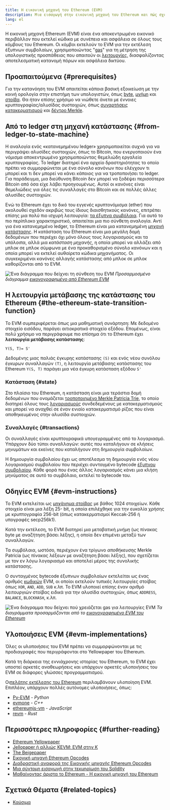 ```yaml
---
title: Η εικονική μηχανή του Ethereum (EVM)
description: Μια εισαγωγή στην εικονική μηχανή του Ethereum και πώς σχετίζεται με την κατάσταση, τις συναλλαγές και τα έξυπνα συμβόλαια.
lang: el
---
```


Η εικονική μηχανή Ethereum (EVM) είναι ένα αποκεντρωμένο εικονικό περιβάλλον που εκτελεί κώδικα με συνέπεια και ασφάλεια σε όλους τους κόμβους του Ethereum. Οι κόμβοι εκτελούν το EVM για την εκτέλεση έξυπνων συμβολαίων, χρησιμοποιώντας "[gas](/developers/docs/gas/)" για τη μέτρηση της υπολογιστικής προσπάθειας που απαιτούν οι [λειτουργίες](/developers/docs/evm/opcodes/), διασφαλίζοντας αποτελεσματική κατανομή πόρων και ασφάλεια δικτύου.

## Προαπαιτούμενα {#prerequisites}

Για την κατανόηση του EVM απαιτείται κάποια βασική εξοικείωση με την κοινή ορολογία στην επιστήμη των υπολογιστών, όπως [byte](https://wikipedia.org/wiki/Byte), [μνήμη](https://wikipedia.org/wiki/Computer_memory) και [στοίβα](https://wikipedia.org/wiki/Stack_(abstract_data_type)). Θα ήταν επίσης χρήσιμο να νιώθετε άνετα με έννοιες κρυπτογραφίας/αλυσίδας συστοιχιών, όπως [συναρτήσεις κατακερματισμού](https://wikipedia.org/wiki/Cryptographic_hash_function) και [δέντρο Merkle](https://wikipedia.org/wiki/Merkle_tree).

## Από το ledger στη μηχανή κατάστασης {#from-ledger-to-state-machine}

Η αναλογία ενός «κατανεμημένου ledger» χρησιμοποιείται συχνά για να περιγράψει αλυσίδες συστοιχιών, όπως το Bitcoin, που ενεργοποιούν ένα νόμισμα αποκεντρωμένο χρησιμοποιώντας θεμελιώδη εργαλεία κρυπτογραφίας. Το ledger διατηρεί ένα αρχείο δραστηριότητας το οποίο πρέπει να συμμορφώνεται με ένα σύνολο κανόνων που ελέγχουν τι μπορεί και τι δεν μπορεί να κάνει κάποιος για να τροποποιήσει το ledger. Για παράδειγμα, μια διεύθυνση Bitcoin δεν μπορεί να ξοδέψει περισσότερα Bitcoin από όσα είχε λάβει προηγουμένως. Αυτοί οι κανόνες είναι θεμελιώδεις για όλες τις συναλλαγές στο Bitcoin και σε πολλές άλλες αλυσίδες συστοιχιών.

Ενώ το Ethereum έχει το δικό του εγγενές κρυπτονόμισμα (ether) που ακολουθεί σχεδόν ακριβώς τους ίδιους διαισθητικούς κανόνες, επιτρέπει επίσης μια πολύ πιο ισχυρή λειτουργία: [τα έξυπνα συμβόλαια](/developers/docs/smart-contracts/). Για αυτό το πιο περίπλοκο χαρακτηριστικό, απαιτείται μια πιο σύνθετη αναλογία. Αντί για ένα κατανεμημένο ledger, το Ethereum είναι μια κατανεμημένη [μηχανή κατάστασης](https://wikipedia.org/wiki/Finite-state_machine). Η κατάσταση του Ethereum είναι μια μεγάλη δομή δεδομένων που περιέχει όχι μόνο όλους τους λογαριασμούς και τα υπόλοιπα, αλλά μια _κατάσταση μηχανής_, η οποία μπορεί να αλλάζει από μπλοκ σε μπλοκ σύμφωνα με ένα προκαθορισμένο σύνολο κανόνων και η οποία μπορεί να εκτελεί αυθαίρετα κώδικα μηχανήματος. Οι συγκεκριμένοι κανόνες αλλαγής κατάστασης από μπλοκ σε μπλοκ καθορίζονται από το EVM.

![Ένα διάγραμμα που δείχνει τη σύνθεση του EVM](./evm.png) _Προσαρμοσμένο διάγραμμα [εικονογραφημένο από Ethereum EVM](https://takenobu-hs.github.io/downloads/ethereum_evm_illustrated.pdf)_

## Η λειτουργία μετάβασης της κατάστασης του Ethereum {#the-ethereum-state-transition-function}

Το EVM συμπεριφέρεται όπως μια μαθηματική συνάρτηση: Με δεδομένο στοιχείο εισόδου, παράγει αιτιοκρατικό στοιχείο εξόδου. Επομένως, είναι πολύ χρήσιμο να περιγράφουμε πιο επίσημα ότι το Ethereum έχει **λειτουργία μετάβασης κατάστασης**:

```
Y(S, T)= S'
```

Δεδομένης μιας παλιάς έγκυρης κατάστασης `(S)` και ενός νέου συνόλου έγκυρων συναλλαγών `(T)`, η λειτουργία μετάβασης κατάστασης του Ethereum `Y(S, T)` παράγει μια νέα έγκυρη κατάσταση εξόδου `S'`

### Κατάσταση {#state}

Στο πλαίσιο του Ethereum, η κατάσταση είναι μια τεράστια δομή δεδομένων που ονομάζεται [τροποποιημένο Merkle Patricia Trie](/developers/docs/data-structures-and-encoding/patricia-merkle-trie/), το οποίο διατηρεί όλους τους [λογαριασμούς](/developers/docs/accounts/) συνδεδεμένους με κατακερματισμούς και μπορεί να αναχθεί σε έναν ενιαίο κατακερματισμό ρίζας που είναι αποθηκευμένος στην αλυσίδα συστοιχιών.

### Συναλλαγές {#transactions}

Οι συναλλαγές είναι κρυπτογραφικά υπογεγραμμένες από το λογαριασμό. Υπάρχουν δύο τύποι συναλλαγών: αυτές που καταλήγουν σε κλήσεις μηνυμάτων και εκείνες που καταλήγουν στη δημιουργία συμβολαίων.

Η δημιουργία συμβολαίου έχει ως αποτέλεσμα τη δημιουργία ενός νέου λογαριασμού συμβολαίου που περιέχει συνταγμένο bytecode [έξυπνου συμβολαίου](/developers/docs/smart-contracts/anatomy/). Κάθε φορά που ένας άλλος λογαριασμός κάνει μια κλήση μηνύματος σε αυτό το συμβόλαιο, εκτελεί το bytecode του.

## Οδηγίες EVM {#evm-instructions}

Το EVM εκτελείται ως [μηχάνημα στοίβας](https://wikipedia.org/wiki/Stack_machine) με βάθος 1024 στοιχείων. Κάθε στοιχείο είναι μια λέξη 25- bit, η οποία επιλέχθηκε για την ευκολία χρήσης με κρυπτογραφία 256-bit (όπως κατακερματισμοί Keccak-256 ή υπογραφές secp256k1).

Κατά την εκτέλεση, το EVM διατηρεί μια μεταβατική _μνήμη_ (ως πίνακας byte με αναζήτηση βάσει λέξης), η οποία δεν επιμένει μεταξύ των συναλλαγών.

Τα συμβόλαια, ωστόσο, περιέχουν ένα τρίγωνο _αποθήκευσης_ Merkle Patricia (ως πίνακας λέξεων με αναζήτηση βάσει λέξης), που σχετίζεται με τον εν λόγω λογαριασμό και αποτελεί μέρος της συνολικής κατάστασης.

Ο συνταγμένος bytecode έξυπνων συμβολαίων εκτελείται ως ένας αριθμός [κωδικών](/developers/docs/evm/opcodes) EVM, οι οποίοι εκτελούν τυπικές λειτουργίες στοίβας όπως `XOR`, `AND`, `ADD`, `SUB` κ.λπ. Το EVM υλοποιεί επίσης έναν αριθμό λειτουργιών στοίβας ειδικά για την αλυσίδα συστοιχιών, όπως `ADDRESS`, `BALANCE`, `BLOCKHASH`, κ.λπ.

![Ένα διάγραμμα που δείχνει πού χρειάζεται gas για λειτουργίες EVM](../gas/gas.png) _Τα διαγράμματα προσαρμόζονται από το [εικονογραφημένο EVM του Ethereum](https://takenobu-hs.github.io/downloads/ethereum_evm_illustrated.pdf)_

## Υλοποιήσεις EVM {#evm-implementations}

Όλες οι υλοποιήσεις του EVM πρέπει να συμμορφώνονται με τις προδιαγραφές που περιγράφονται στο Yellowpaper του Ethereum.

Κατά τη διάρκεια της εννιάχρονης ιστορίας του Ethereum, το EVM έχει υποστεί αρκετές αναθεωρήσεις και υπάρχουν αρκετές υλοποιήσεις του EVM σε διάφορες γλώσσες προγραμματισμού.

Οι[πελάτης εκτέλεσης του Ethereum](/developers/docs/nodes-and-clients/#execution-clients) περιλαμβάνουν υλοποίηση EVM. Επιπλέον, υπάρχουν πολλές αυτόνομες υλοποιήσεις, όπως:

- [Py-EVM](https://github.com/ethereum/py-evm) - _Python_
- [evmone](https://github.com/ethereum/evmone) - _C++_
- [ethereumjs-vm](https://github.com/ethereumjs/ethereumjs-vm) - _JavaScript_
- [revm](https://github.com/bluealloy/revm) - _Rust_

## Περισσότερες πληροφορίες {#further-reading}

- [Ethereum Yellowpaper](https://ethereum.github.io/yellowpaper/paper.pdf)
- [Jellopaper ή αλλιώς KEVM: EVM στην K](https://jellopaper.org/)
- [The Beigepaper](https://github.com/chronaeon/beigepaper)
- [Εικονική μηχανή Ethereum Opcodes](https://www.ethervm.io/)
- [Διαδραστική αναφορά της Εικονικής μηχανής Ethereum Opcodes](https://www.evm.codes/)
- [Μια σύντομη εισαγωγή στην τεκμηρίωση του Solidity](https://docs.soliditylang.org/en/latest/introduction-to-smart-contracts.html#index-6)
- [Μαθαίνοντας άριστα το Ethereum - Η εικονική μηχανή του Ethereum](https://github.com/ethereumbook/ethereumbook/blob/develop/13evm.asciidoc)

## Σχετικά Θέματα {#related-topics}

- [Καύσιμα](/developers/docs/gas/)
